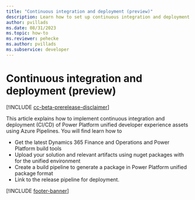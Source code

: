 ```yaml
---
title: "Continuous integration and deployment (preview)"
description: Learn how to set up continuous integration and deployment using Azure Pipelines.
author: pvillads
ms.date: 08/31/2023
ms.topic: how-to
ms.reviewer: pehecke
ms.author: pvillads
ms.subservice: developer
---
```


# Continuous integration and deployment (preview)

[!INCLUDE [cc-beta-prerelease-disclaimer](../../includes/cc-beta-prerelease-disclaimer.md)]

This article explains how to implement continuous integration and deployment (CI/CD) of Power Platform unified developer experience assets using Azure Pipelines. You will find learn how to

- Get the latest Dynamics 365 Finance and Operations and Power Platform build tools
- Upload your solution and relevant artifacts using nuget packages with for the unified environment
- Create a build pipeline to generate a package in Power Platform unified package format
- Link to the release pipeline for deployment.

[!INCLUDE [footer-banner](../../includes/footer-banner.md)]